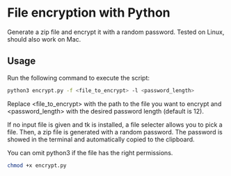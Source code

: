 # File encryption with Python

Generate a zip file and encrypt it with a random password. Tested on Linux, should also work on Mac.

## Usage

Run the following command to execute the script:

```bash
python3 encrypt.py -f <file_to_encrypt> -l <password_length>
```

Replace <file_to_encrypt> with the path to the file you want to encrypt and <password_length> with the desired password length (default is 12).

If no input file is given and tk is installed, a file selecter allows you to pick a file.
Then, a zip file is generated with a random password. The password is showed in the terminal and automatically copied to the clipboard.

You can omit python3 if the file has the right permissions.

```bash
chmod +x encrypt.py
```


